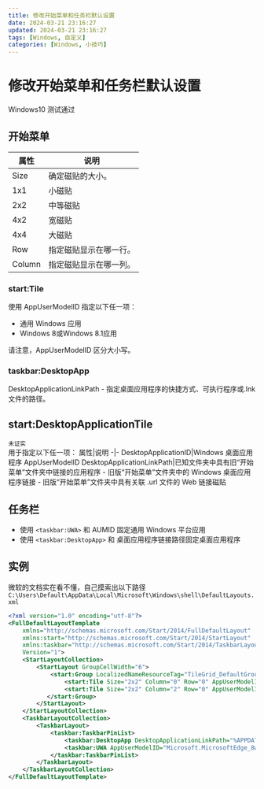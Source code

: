 ```yaml
---
title: 修改开始菜单和任务栏默认设置
date: 2024-03-21 23:16:27
updated: 2024-03-21 23:16:27
tags: [Windows, 自定义]
categories: [Windows, 小技巧]
---
```

# 修改开始菜单和任务栏默认设置
Windows10 测试通过 

## 开始菜单
属性|说明
-|-
Size|确定磁贴的大小。
1x1|小磁贴
2x2|中等磁贴
4x2|宽磁贴
4x4|大磁贴
Row|指定磁贴显示在哪一行。
Column|指定磁贴显示在哪一列。

### start:Tile
使用 AppUserModelID 指定以下任一项：
- 通用 Windows 应用
- Windows 8或Windows 8.1应用

请注意，AppUserModelID 区分大小写。

### taskbar:DesktopApp
DesktopApplicationLinkPath - 指定桌面应用程序的快捷方式、可执行程序或.lnk文件的路径。

## start:DesktopApplicationTile
`未证实`  
用于指定以下任一项：
属性|说明
-|-
DesktopApplicationID|Windows 桌面应用程序 AppUserModelID
DesktopApplicationLinkPath|已知文件夹中具有旧“开始菜单”文件夹中链接的应用程序 - 旧版“开始菜单”文件夹中的 Windows 桌面应用程序链接 - 旧版“开始菜单”文件夹中具有关联 .url 文件的 Web 链接磁贴


## 任务栏
- 使用 `<taskbar:UWA>` 和 AUMID 固定通用 Windows 平台应用
- 使用 `<taskbar:DesktopApp>` 和 桌面应用程序链接路径固定桌面应用程序

## 实例
微软的文档实在看不懂，自己摸索出以下路径
`C:\Users\Default\AppData\Local\Microsoft\Windows\shell\DefaultLayouts.xml`
```xml
<?xml version="1.0" encoding="utf-8"?>
<FullDefaultLayoutTemplate
    xmlns="http://schemas.microsoft.com/Start/2014/FullDefaultLayout"
    xmlns:start="http://schemas.microsoft.com/Start/2014/StartLayout"
    xmlns:taskbar="http://schemas.microsoft.com/Start/2014/TaskbarLayout"
    Version="1">
    <StartLayoutCollection>
        <StartLayout GroupCellWidth="6">
            <start:Group LocalizedNameResourceTag="TileGrid_DefaultGroup1">
                <start:Tile Size="2x2" Column="0" Row="0" AppUserModelID="Microsoft.WindowsStore_8wekyb3d8bbwe!App" />
                <start:Tile Size="2x2" Column="2" Row="0" AppUserModelID="Microsoft.MicrosoftEdge_8wekyb3d8bbwe!MicrosoftEdge" />
           </start:Group>
        </StartLayout>
    </StartLayoutCollection>
    <TaskbarLayoutCollection>
        <TaskbarLayout>
            <taskbar:TaskbarPinList>
                <taskbar:DesktopApp DesktopApplicationLinkPath="%APPDATA%\Microsoft\Windows\Start Menu\Programs\System Tools\File Explorer.lnk" />
                <taskbar:UWA AppUserModelID="Microsoft.MicrosoftEdge_8wekyb3d8bbwe!MicrosoftEdge" />
            </taskbar:TaskbarPinList>
        </TaskbarLayout>
    </TaskbarLayoutCollection>
</FullDefaultLayoutTemplate>
```